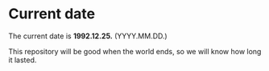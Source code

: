 # Current date

The current date is **1992.12.25.** (YYYY.MM.DD.)

This repository will be good when the world ends, so we will know how long it lasted.